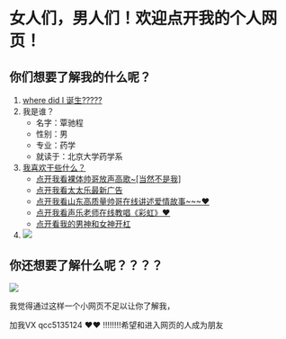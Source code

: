 <!DOCTYPE html>
<html lanh="zh-ch">
  <head>
       <meta charset="utf-8"/>
       <title>WELCOME TO QCC's WEBSITE!!</title>
  </head>
  <body>
    <link rel="stylesheet" type="text/css" href="1.000.css">
      <h1>女人们，男人们！欢迎点开我的个人网页！</h1>
    <h2>你们想要了解我的什么呢？</h2>
      <ol>
      <li><a href="https://baike.baidu.com/item/%E7%9C%89%E5%B1%B1/36896">where did I 诞生?????</a></li>
      <li>我是谁？
         <ul>
           <li>名字：覃驰程</li>
           <li>性别：男</li>
           <li>专业：药学</li>
           <li>就读于：北京大学药学系</li>
         </ul>
      </li>
      <li><a href="">我喜欢干些什么？</a>
          <ul>
            <li><a href="https://www.bilibili.com/video/BV167411b7qj/?spm_id_from=333.788.recommend_more_video.2">点开我看裸体帅哥放声高歌~[当然不是我]</a></li>
            <li><a href="https://www.bilibili.com/video/BV18A411P7ga?spm_id_from=333.999.0.0">点开我看太太乐最新广告</a></li>
            <li><a href="https://www.bilibili.com/video/BV1Eb411u7Fw?from=search&seid=2356646000730768822&spm_id_from=333.337.0.0">点开我看山东高质量帅哥在线讲述爱情故事~~~♥</a></li>
            <li><a href="https://www.bilibili.com/video/BV1eq4y1K7QS?from=search&seid=4413856895988204829&spm_id_from=333.337.0.0">点开我看声乐老师在线教唱《彩虹》♥</a></li>
            <li><a href="https://www.bilibili.com/video/BV1Lt411m7u3?from=search&seid=8954176782772895131&spm_id_from=333.337.0.0">点开看我的男神和女神开杠</a></li>
          </ul>
      </li>
      <li>
      <img src="https://gimg2.baidu.com/image_search/src=http%3A%2F%2Fwx1.sinaimg.cn%2Fmw690%2F0079iOdrly1gup9t3wqz2j60hr0hrt9a02.jpg&refer=http%3A%2F%2Fwx1.sinaimg.cn&app=2002&size=f9999,10000&q=a80&n=0&g=0n&fmt=jpeg?sec=1636203695&t=0450be3393cde4c818a8feed5ebc6ff4">
    </li> 
    </ol>
    <h2>你还想要了解什么呢？？？？</h2>
    <p><img src="https://gimg2.baidu.com/image_search/src=http%3A%2F%2Fimg1.doubanio.com%2Fview%2Fphoto%2Fm%2Fpublic%2Fp2581404717.jpg&refer=http%3A%2F%2Fimg1.doubanio.com&app=2002&size=f9999,10000&q=a80&n=0&g=0n&fmt=jpeg?sec=1636207826&t=04fb6b44d33766c015302fec862aafd2"></p>
    <p>
      我觉得通过这样一个小网页不足以让你了解我，
    </p>
    <p>加我VX  qcc5135124          
    ♥♥
    !!!!!!!!希望和进入网页的人成为朋友</p>
  </body>
  </html>
